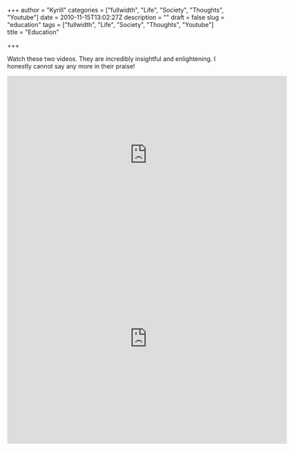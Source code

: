 +++
author = "Kyrill"
categories = ["fullwidth", "Life", "Society", "Thoughts", "Youtube"]
date = 2010-11-15T13:02:27Z
description = ""
draft = false
slug = "education"
tags = ["fullwidth", "Life", "Society", "Thoughts", "Youtube"]
title = "Education"

+++


Watch these two videos. They are incredibly insightful and enlightening. I honestly cannot say any more in their praise!

<iframe allowfullscreen="" frameborder="0" height="365" src="https://www.youtube.com/embed/zDZFcDGpL4U?feature=oembed" width="648"></iframe>  
<iframe allowfullscreen="" frameborder="0" height="486" src="https://www.youtube.com/embed/iG9CE55wbtY?feature=oembed" width="648"></iframe>


